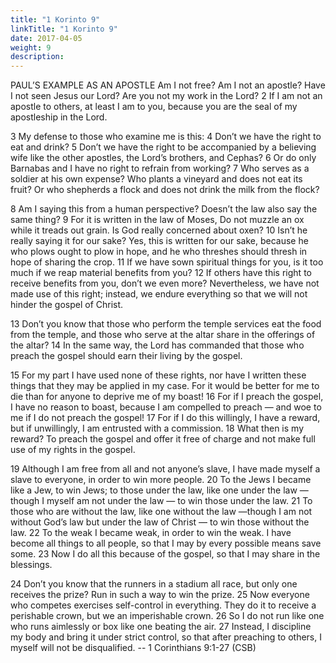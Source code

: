 ```yaml
---
title: "1 Korinto 9"
linkTitle: "1 Korinto 9"
date: 2017-04-05
weight: 9
description:
---
```


PAUL’S EXAMPLE AS AN APOSTLE
Am I not free? Am I not an apostle? Have I not seen Jesus our Lord? Are you not my work in the Lord?
2 If I am not an apostle to others, at least I am to you, because you are the seal of my apostleship in the Lord.

3 My defense to those who examine me is this: 4 Don’t we have the right to eat and drink? 5 Don’t we have the right to be accompanied by a believing wife like the other apostles, the Lord’s brothers, and Cephas? 6 Or do only Barnabas and I have no right to refrain from working? 7 Who serves as a soldier at his own expense? Who plants a vineyard and does not eat its fruit? Or who shepherds a flock and does not drink the milk from the flock?

8 Am I saying this from a human perspective? Doesn’t the law also say the same thing? 9 For it is written in the law of Moses, Do not muzzle an ox while it treads out grain. Is God really concerned about oxen? 10 Isn’t he really saying it for our sake? Yes, this is written for our sake, because he who plows ought to plow in hope, and he who threshes should thresh in hope of sharing the crop. 11 If we have sown spiritual things for you, is it too much if we reap material benefits from you? 12 If others have this right to receive benefits from you, don’t we even more? Nevertheless, we have not made use of this right; instead, we endure everything so that we will not hinder the gospel of Christ.

13 Don’t you know that those who perform the temple services eat the food from the temple, and those who serve at the altar share in the offerings of the altar? 14 In the same way, the Lord has commanded that those who preach the gospel should earn their living by the gospel.

15 For my part I have used none of these rights, nor have I written these things that they may be applied in my case. For it would be better for me to die than for anyone to deprive me of my boast! 16 For if I preach the gospel, I have no reason to boast, because I am compelled to preach ​— ​and woe to me if I do not preach the gospel! 17 For if I do this willingly, I have a reward, but if unwillingly, I am entrusted with a commission. 18 What then is my reward? To preach the gospel and offer it free of charge and not make full use of my rights in the gospel.

19 Although I am free from all and not anyone’s slave, I have made myself a slave to everyone, in order to win more people. 20 To the Jews I became like a Jew, to win Jews; to those under the law, like one under the law ​— ​though I myself am not under the law ​— ​to win those under the law. 21 To those who are without the law, like one without the law ​— ​though I am not without God’s law but under the law of Christ ​— ​to win those without the law. 22 To the weak I became weak, in order to win the weak. I have become all things to all people, so that I may by every possible means save some. 23 Now I do all this because of the gospel, so that I may share in the blessings.

24 Don’t you know that the runners in a stadium all race, but only one receives the prize? Run in such a way to win the prize. 25 Now everyone who competes exercises self-control in everything. They do it to receive a perishable crown, but we an imperishable crown. 26 So I do not run like one who runs aimlessly or box like one beating the air. 27 Instead, I discipline my body and bring it under strict control, so that after preaching to others, I myself will not be disqualified. -- 1 Corinthians 9:1-27 (CSB)

